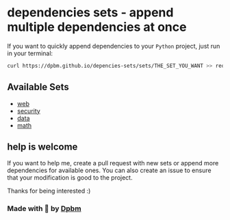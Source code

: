 # dependencies sets - append multiple dependencies at once

If you want to quickly append dependencies to your `Python` project, just run in your terminal:

```bash
curl https://dpbm.github.io/depencies-sets/sets/THE_SET_YOU_WANT >> requirements.txt
```

## Available Sets
* [web](./sets/web)
* [security](./sets/security)
* [data](./sets/data)
* [math](./sets/math)

## help is welcome

If you want to help me, create a pull request with new sets or append more dependencies for available ones. 
You can also create an issue to ensure that your modification is good to the project.

Thanks for being interested :)


### Made with 🥰 by [Dpbm](https://github.com/Dpbm)

